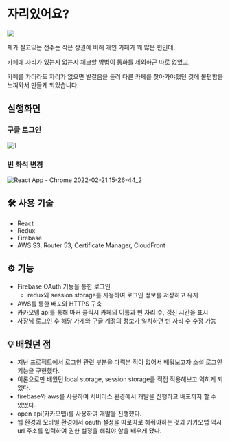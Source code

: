 # 자리있어요?
<img src='https://user-images.githubusercontent.com/79308918/154640655-b4e2a7b4-46a2-4665-9793-9637322c892d.png' style=width:auto />

제가 살고있는 전주는 작은 상권에 비해 개인 카페가 꽤 많은 편인데, 

카페에 자리가 있는지 없는지 체크할 방법이 통화를 제외하곤 따로 없었고, 

카페를 가더라도 자리가 없으면 발걸음을 돌려 다른 카페를 찾아가야했던 것에 불편함을 느껴와서  만들게 되었습니다.

## 실행화면
### 구글 로그인
![1](https://user-images.githubusercontent.com/79308918/154909195-b4dac9f7-6e28-4740-8af6-faf9ce46e6b1.gif)

### 빈 좌석 변경
![React App - Chrome 2022-02-21 15-26-44_2](https://user-images.githubusercontent.com/79308918/154909159-65044fee-1dc8-4ea5-8452-a4178cb862e0.gif)



## 🛠️ 사용 기술

- React
- Redux
- Firebase
- AWS S3, Router 53, Certificate Manager, CloudFront

## ⚙ 기능

- Firebase OAuth 기능을 통한 로그인
    - redux와 session storage를 사용하여 로그인 정보를 저장하고 유지
- AWS를 통한 배포와 HTTPS 구축
- 카카오맵 api를 통해 마커 클릭시 카페의 이름과 빈 자리 수, 갱신 시간을 표시
- 사장님 로그인 후 해당 가게와 구글 계정의 정보가 일치하면 빈 자리 수 수정 가능

## 💡 배웠던 점
- 지난 프로젝트에서 로그인 관련 부분을 다뤄본 적이 없어서 배워보고자 소셜 로그인 기능을 구현했다.
- 이론으로만 배웠던 local storage, session storage를 직접 적용해보고 익히게 되었다.
- firebase와 aws를 사용하여 서버리스 환경에서 개발을 진행하고 배포까지 할 수 있었다.
- open api(카카오맵)를 사용하여 개발을 진행했다.
- 웹 환경과 모바일 환경에서 oauth 설정을 따로따로 해줘야하는 것과 카카오맵 역시 url 주소를 입력하여 권한 설정을 해줘야 함을 배우게 됐다.
